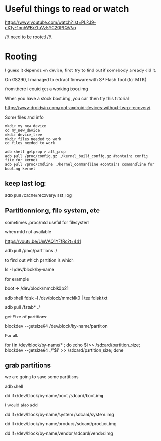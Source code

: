 # Useful things to read or watch

https://www.youtube.com/watch?list=PLRJ9-cX1yE1nnhWBrZtuVz5YC2OPfQVVp



/!\ need to be rooted /!\

# Rooting

I guess it depends on device, first, try to find out if somebody already did it.

On GS290, I managed to extract firmware with SP Flash Tool (for MTK)

from there I could get a working boot.img

When you have a stock boot.img, you can then try this tutorial

https://www.droidwin.com/root-android-devices-without-twrp-recovery/


Some files and info
```
mkdir my_new_device
cd my_new_device
mkdir device_tree
mkdir files_needed_to_work
cd files_needed_to_work

adb shell getprop > all_prop
adb pull /proc/config.gz ./kernel_build_config.gz #contains config file for kernel
adb pull /proc/cmdline ./kernel_commandline #contains commandline for booting kernel
```


## keep last log:

adb pull /cache/recovery/last_log

## Partitionniong, file system, etc


sometimes 
/proc/mtd useful for filesystem

when mtd not available

https://youtu.be/UmVAQ1YFfRc?t=441


adb pull /proc/partitions ./

to find out which partition is which

ls -l /dev/block/by-name

for example

boot -> /dev/block/mmcblk0p21

adb shell fdisk -l /dev/block/mmcblk0 | tee fdisk.txt

adb pull /fstab* ./

get Size of partitions:

blockdev --getsize64 /dev/block/by-name/partition

For all:

for i in /dev/block/by-name/* ; do echo $i >> /sdcard/partition_size; blockdev --getsize64 ./"$i" >> /sdcard/partition_size; done 

## grab partitions

we are going to save some partitions

adb shell

dd if=/dev/block/by-name/boot /sdcard/boot.img

I would also add

dd if=/dev/block/by-name/system /sdcard/system.img

dd if=/dev/block/by-name/product /sdcard/product.img

dd if=/dev/block/by-name/vendor /sdcard/vendor.img


